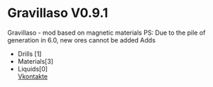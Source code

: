 # Gravillaso V0.9.1
Gravillaso - mod based on magnetic materials 
PS: Due to the pile of generation in 6.0, new ores cannot be added
Adds
* Drills [1]
* Materials[3]
* Liquids[0]  
  [Vkontakte](https://vk.com/nickname_73)
